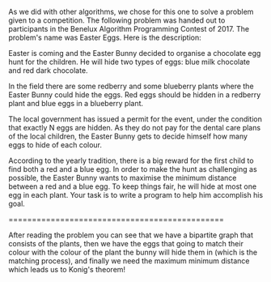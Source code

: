 As we did with other algorithms, we chose for this one to solve a problem given to a competition. The following problem was handed out to participants in the Benelux Algorithm Programming Contest of 2017. The problem's name was Easter Eggs. Here is the description:

Easter is coming and the Easter Bunny decided to organise a chocolate egg hunt for the children. He will hide two types of eggs: blue milk chocolate and red dark chocolate.

In the field there are some redberry and some blueberry plants where the Easter Bunny could hide the eggs. Red eggs should be hidden in a redberry plant and blue eggs in a blueberry plant.

The local government has issued a permit for the event, under the condition that exactly N eggs are hidden. As they do not pay for the dental care plans of the local children, the Easter Bunny gets to decide himself how many eggs to hide of each colour.

According to the yearly tradition, there is a big reward for the first child to find both a red and a blue egg. In order to make the hunt as challenging as possible, the Easter Bunny wants to maximise the minimum distance between a red and a blue egg. To keep things fair, he will hide at most one egg in each plant. Your task is to write a program to help him accomplish his goal.

==============================================

After reading the problem you can see that we have a bipartite graph that consists of the plants, then we have the eggs that going to match their colour with the colour of the plant the bunny will hide them in (which is the matching process), and finally we need the maximum minimum distance which leads us to Konig's theorem!